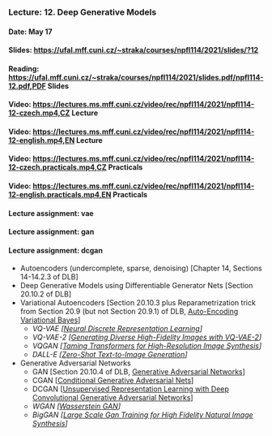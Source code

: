 ### Lecture: 12. Deep Generative Models
#### Date: May 17
#### Slides: https://ufal.mff.cuni.cz/~straka/courses/npfl114/2021/slides/?12
#### Reading: https://ufal.mff.cuni.cz/~straka/courses/npfl114/2021/slides.pdf/npfl114-12.pdf,PDF Slides
#### Video: https://lectures.ms.mff.cuni.cz/video/rec/npfl114/2021/npfl114-12-czech.mp4,CZ Lecture
#### Video: https://lectures.ms.mff.cuni.cz/video/rec/npfl114/2021/npfl114-12-english.mp4,EN Lecture
#### Video: https://lectures.ms.mff.cuni.cz/video/rec/npfl114/2021/npfl114-12-czech.practicals.mp4,CZ Practicals
#### Video: https://lectures.ms.mff.cuni.cz/video/rec/npfl114/2021/npfl114-12-english.practicals.mp4,EN Practicals
#### Lecture assignment: vae
#### Lecture assignment: gan
#### Lecture assignment: dcgan

- Autoencoders (undercomplete, sparse, denoising) [Chapter 14, Sections 14-14.2.3 of DLB]
- Deep Generative Models using Differentiable Generator Nets [Section 20.10.2 of DLB]
- Variational Autoencoders [Section 20.10.3 plus Reparametrization trick from Section 20.9 (but not Section 20.9.1) of DLB, [Auto-Encoding Variational Bayes](https://arxiv.org/abs/1312.6114)]
  - _VQ-VAE [[Neural Discrete Representation Learning](https://arxiv.org/abs/1711.00937)]_
  - _VQ-VAE-2 [[Generating Diverse High-Fidelity Images with VQ-VAE-2](https://arxiv.org/abs/1906.00446)]_
  - _VQGAN [[Taming Transformers for High-Resolution Image Synthesis](https://arxiv.org/abs/2012.09841)]_
  - _DALL-E [[Zero-Shot Text-to-Image Generation](https://arxiv.org/abs/2102.12092)]_
- Generative Adversarial Networks
  - GAN [Section 20.10.4 of DLB, [Generative Adversarial Networks](https://arxiv.org/abs/1406.2661)]
  - CGAN [[Conditional Generative Adversarial Nets](https://arxiv.org/abs/1411.1784)]
  - DCGAN [[Unsupervised Representation Learning with Deep Convolutional Generative Adversarial Networks](https://arxiv.org/abs/1511.06434)]
  - _WGAN [[Wasserstein GAN](https://arxiv.org/abs/1701.07875)]_
  - _BigGAN [[Large Scale Gan Training for High Fidelity Natural Image Synthesis](https://arxiv.org/abs/1809.11096)]_
